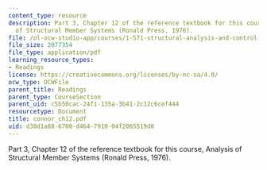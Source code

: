 ```yaml
---
content_type: resource
description: Part 3, Chapter 12 of the reference textbook for this course, Analysis
  of Structural Member Systems (Ronald Press, 1976).
file: /ol-ocw-studio-app/courses/1-571-structural-analysis-and-control-spring-2004/d30d1a886700d464791004f2065519d0_connor_ch12.pdf
file_size: 2077354
file_type: application/pdf
learning_resource_types:
- Readings
license: https://creativecommons.org/licenses/by-nc-sa/4.0/
ocw_type: OCWFile
parent_title: Readings
parent_type: CourseSection
parent_uid: c5b50cac-24f1-135a-3b41-2c12c6cef444
resourcetype: Document
title: connor_ch12.pdf
uid: d30d1a88-6700-d464-7910-04f2065519d0
---
```

Part 3, Chapter 12 of the reference textbook for this course, Analysis of Structural Member Systems (Ronald Press, 1976).